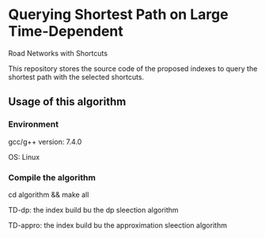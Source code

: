 # Querying Shortest Path on Large Time-Dependent
Road Networks with Shortcuts

This repository stores the source code of the proposed indexes to query the shortest path with the selected shortcuts.

## Usage of this algorithm

### Environment

gcc/g++ version: 7.4.0

OS: Linux

### Compile the algorithm

cd algorithm && make all

TD-dp: the index build bu the dp sleection algorithm

TD-appro: the index build bu the approximation sleection algorithm
